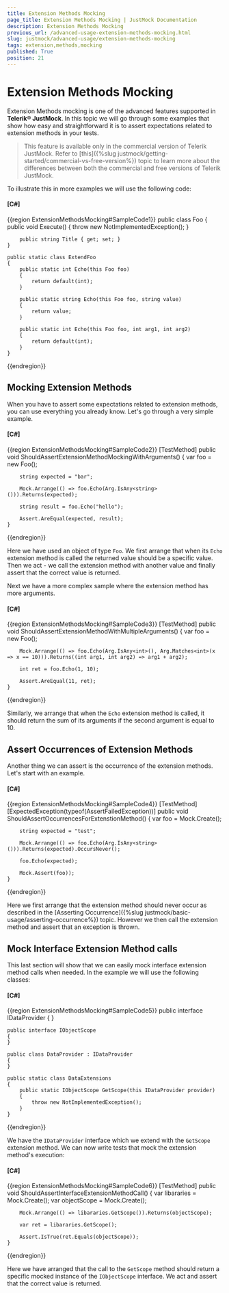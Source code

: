 ```yaml
---
title: Extension Methods Mocking
page_title: Extension Methods Mocking | JustMock Documentation
description: Extension Methods Mocking
previous_url: /advanced-usage-extension-methods-mocking.html
slug: justmock/advanced-usage/extension-methods-mocking
tags: extension,methods,mocking
published: True
position: 21
---
```


# Extension Methods Mocking

Extension Methods mocking is one of the advanced features supported in __Telerik®  JustMock__. In this topic we will go through some examples that show how easy and straightforward it is to assert expectations related to extension methods in your tests.

> This feature is available only in the commercial version of Telerik JustMock. Refer to [this]({%slug justmock/getting-started/commercial-vs-free-version%}) topic to learn more about the differences between both the commercial and free versions of Telerik JustMock.

To illustrate this in more examples we will use the following code:

  #### __[C#]__

  {{region ExtensionMethodsMocking#SampleCode1}}
	public class Foo
	{
	    public void Execute()
	    {
	        throw new NotImplementedException();
	    }
	
	    public string Title { get; set; }
	}
	
	public static class ExtendFoo
	{
	    public static int Echo(this Foo foo)
	    {
	        return default(int);
	    }
	
	    public static string Echo(this Foo foo, string value)
	    {
	        return value;
	    }
	
	    public static int Echo(this Foo foo, int arg1, int arg2)
	    {
	        return default(int);
	    }
	}
  {{endregion}}


## Mocking Extension Methods

When you have to assert some expectations related to extension methods, you can use everything you already know. Let's go through a very simple example.

  #### __[C#]__

  {{region ExtensionMethodsMocking#SampleCode2}}
    [TestMethod]
	public void ShouldAssertExtensionMethodMockingWithArguments()
	{
	    var foo = new Foo();
	
	    string expected = "bar";
	
	    Mock.Arrange(() => foo.Echo(Arg.IsAny<string>())).Returns(expected);
	
	    string result = foo.Echo("hello");
	
	    Assert.AreEqual(expected, result);
	}
  {{endregion}}

Here we have used an object of type `Foo`. We first arrange that when its `Echo` extension method is called the returned value should be a specific value. Then we act - we call the extension method with another value and finally assert that the correct value is returned.

Next we have a more complex sample where the extension method has more arguments.

  #### __[C#]__

  {{region ExtensionMethodsMocking#SampleCode3}}
    [TestMethod]
	public void ShouldAssertExtensionMethodWithMultipleArguments()
	{
	    var foo = new Foo();
	
	    Mock.Arrange(() => foo.Echo(Arg.IsAny<int>(), Arg.Matches<int>(x => x == 10))).Returns((int arg1, int arg2) => arg1 + arg2);
	
	    int ret = foo.Echo(1, 10);
	
	    Assert.AreEqual(11, ret);
	}
  {{endregion}}


Similarly, we arrange that when the `Echo` extension method is called, it should return the sum of its arguments if the second argument is equal to 10.

## Assert Occurrences of Extension Methods

Another thing we can assert is the occurrence of the extension methods. Let's start with an example.

  #### __[C#]__

  {{region ExtensionMethodsMocking#SampleCode4}}
	[TestMethod]
	[ExpectedException(typeof(AssertFailedException))]
	public void ShouldAssertOccurrencesForExtenstionMethod()
	{
	    var foo = Mock.Create<Foo>();
	
	    string expected = "test";
	
	    Mock.Arrange(() => foo.Echo(Arg.IsAny<string>())).Returns(expected).OccursNever();
	
	    foo.Echo(expected);
	
	    Mock.Assert(foo));
	}
  {{endregion}}

Here we first arrange that the extension method should never occur as described in the [Asserting Occurrence]({%slug justmock/basic-usage/asserting-occurrence%}) topic. However we then call the extension method and assert that an exception is thrown.

## Mock Interface Extension Method calls

This last section will show that we can easily mock interface extension method calls when needed. In the example we will use the following classes:

  #### __[C#]__

  {{region ExtensionMethodsMocking#SampleCode5}}
	public interface IDataProvider
	{
	}
	
	public interface IObjectScope
	{
	}
	
	public class DataProvider : IDataProvider
	{
	}
	
	public static class DataExtensions
	{
	    public static IObjectScope GetScope(this IDataProvider provider)
	    {
	        throw new NotImplementedException();
	    }
	}
  {{endregion}}

We have the `IDataProvider` interface which we extend with the `GetScope` extension method. We can now write tests that mock the extension method's execution:

  #### __[C#]__
  
  {{region ExtensionMethodsMocking#SampleCode6}}
	[TestMethod]
	public void ShouldAssertInterfaceExtensionMethodCall()
	{
	    var libararies = Mock.Create<DataProvider>();
	    var objectScope = Mock.Create<IObjectScope>();
	
	    Mock.Arrange(() => libararies.GetScope()).Returns(objectScope);
	
	    var ret = libararies.GetScope();
	
	    Assert.IsTrue(ret.Equals(objectScope));
	}
  {{endregion}}

Here we have arranged that the call to the `GetScope` method should return a specific mocked instance of the `IObjectScope` interface. We act and assert that the correct value is returned.
